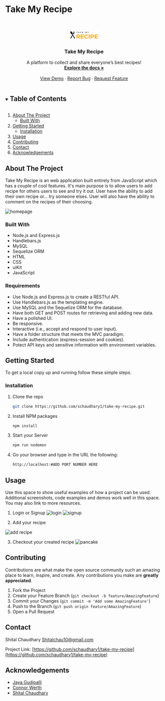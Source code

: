 # Take My Recipe

<!-- PROJECT LOGO  -->
<br />
<p align="center">
  <a href="https://github.com/schaudhary1/take-my-recipe">
    <img src="./public/images/logo.png" alt="Logo" width="100" height="">
  </a>

  <h3 align="center">Take My Recipe</h3>

  <p align="center">
    A platform to collect and share everyone’s best recipes!
    <br />
    <a href="https://github.com/schaudhary1/take-my-recipe"><strong>Explore the docs »</strong></a>
    <br />
    <br />
    <a href="https://github.com/schaudhary1/take-my-recipe">View Demo</a>
    ·
    <a href="https://github.com/schaudhary1/take-my-recipe/issues">Report Bug</a>
    ·
    <a href="https://github.com/schaudhary1/take-my-recipe/issues">Request Feature</a>
  </p>
</p>


<!-- TABLE OF CONTENTS -->
<details open="open">
  <summary><h2 style="display: inline-block">Table of Contents</h2></summary>
  <ol>
    <li>
      <a href="#about-the-project">About The Project</a>
      <ul>
        <li><a href="#built-with">Built With</a></li>
      </ul>
    </li>
    <li>
      <a href="#getting-started">Getting Started</a>
      <ul>
        <li><a href="#installation">Installation</a></li>
      </ul>
    </li>
    <li><a href="#usage">Usage</a></li>
    <li><a href="#contributing">Contributing</a></li>
    <li><a href="#contact">Contact</a></li>
    <li><a href="#acknowledgements">Acknowledgements</a></li>
  </ol>
</details>



<!-- ABOUT THE PROJECT -->
## About The Project

Take My Recipe is an web application built entirely from JavaScript which has a couple of cool features. It's main purpose is to allow users to add recipe for others users to see and try it out. User have the ability to add their own recipe or... try someone elses. User will also have the ability to comment on the recipes of their choosing. 

![homepage](https://user-images.githubusercontent.com/39867916/135366591-7117c3e2-85a2-4240-b582-c23c49632db1.png)

### Built With

* Node.js and Express.js
* Handlebars.js
* MySQL
* Sequelize ORM
* HTML
* CSS
* uiKit
* JavaScript


### Requirements
* Use Node.js and Express.js to create a RESTful API.
* Use Handlebars.js as the templating engine.
* Use MySQL and the Sequelize ORM for the database.
* Have both GET and POST routes for retrieving and adding new data.
* Have a polished UI.
* Be responsive.
* Interactive (i.e., accept and respond to user input).
* Have a folder structure that meets the MVC paradigm.
* Include authentication (express-session and cookies).
* Potect API keys and sensitive information with environment variables.

<!-- GETTING STARTED  -->
## Getting Started

To get a local copy up and running follow these simple steps.


### Installation

1. Clone the repo
   ```sh
   git clone https://github.com/schaudhary1/take-my-recipe.git
   ```
2. Install NPM packages
   ```sh
   npm install
   ```
3. Start your Server
    ```sh 
    npm run nodemon 
    ```
4. Go your browser and type in the URL the following:
    ```sh
    http://localhost:#ADD PORT NUMBER HERE
    ```


<!-- USAGE EXAMPLES  -->
## Usage

Use this space to show useful examples of how a project can be used. Additional screenshots, code examples and demos work well in this space. You may also link to more resources.

1. Login or Signup
![login](https://user-images.githubusercontent.com/39867916/135368167-30216e9a-6d89-4aa6-8523-4a399a5bb7c0.png)
![signup](https://user-images.githubusercontent.com/39867916/135368170-a7d90f94-2b4e-453d-ac2a-90b4be281364.png)

2. Add your recipe

![add recipe](https://user-images.githubusercontent.com/39867916/135368226-b82cf74f-102f-4972-91d8-7c0b7f6c0e00.png)


3. Checkout your created recipe
![pancake](https://user-images.githubusercontent.com/39867916/135368230-1ea105a1-8311-4888-b4e3-f1f9fb67f8b4.png)

<!-- CONTRIBUTING -->
## Contributing

Contributions are what make the open source community such an amazing place to learn, inspire, and create. Any contributions you make are **greatly appreciated**.

1. Fork the Project
2. Create your Feature Branch (`git checkout -b feature/AmazingFeature`)
3. Commit your Changes (`git commit -m 'Add some AmazingFeature'`)
4. Push to the Branch (`git push origin feature/AmazingFeature`)
5. Open a Pull Request


<!-- CONTACT -->
## Contact

Shital Chaudhary
Shitalchau10@gmail.com

Project Link: [https://github.com/schaudhary1/take-my-recipe](https://github.com/schaudhary1/take-my-recipe)



<!-- ACKNOWLEDGEMENTS -->
## Acknowledgements

- [Jaya Gudipalli](https://github.com/jaya1983)
- [Connor Werth](https://github.com/Connorw2222)
- [Shital Chaudhary](https://github.com/CHAUDHARYS1)
